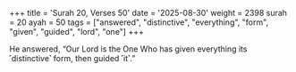 +++
title = 'Surah 20, Verses 50'
date = '2025-08-30'
weight = 2398
surah = 20
ayah = 50
tags = ["answered", "distinctive", "everything", "form", "given", "guided", "lord", "one"]
+++

He answered, “Our Lord is the One Who has given everything its ˹distinctive˺ form, then guided ˹it˺.”